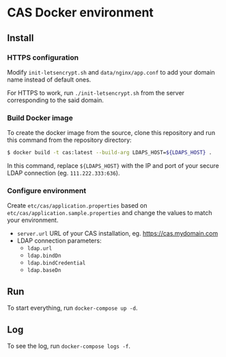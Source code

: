 # CAS Docker environment

## Install

### HTTPS configuration

Modify `init-letsencrypt.sh` and `data/nginx/app.conf` to add your domain name instead of default ones.

For HTTPS to work, run `./init-letsencrypt.sh` from the server corresponding to the said domain.

### Build Docker image

To create the docker image from the source, clone this repository and run this command from the repository directory: 

```sh
$ docker build -t cas:latest --build-arg LDAPS_HOST=${LDAPS_HOST} .  
```

In this command, replace `${LDAPS_HOST}` with the IP and port of your secure LDAP connection (eg. `111.222.333:636`).

### Configure environment

Create `etc/cas/application.properties` based on `etc/cas/application.sample.properties` and change the values to match your environment.

* `server.url` URL of your CAS installation, eg. https://cas.mydomain.com
* LDAP connection parameters:
    * `ldap.url`
    * `ldap.bindDn` 
    * `ldap.bindCredential`
    * `ldap.baseDn`

## Run

To start everything, run `docker-compose up -d`.

## Log

To see the log, run `docker-compose logs -f`.